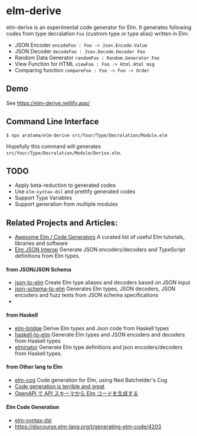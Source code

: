 # elm-derive

elm-derive is an experimental code generator for Elm.
It generates following codes from type decralation `Foo` (custrom type or type alias) written in Elm:

- JSON Encoder `encodeFoo : Foo -> Json.Encode.Value`
- JSON Decoder `decodeFoo : Json.Decode.Decoder Foo`
- Random Data Generator `randomFoo : Random.Generator Foo`
- View Function for HTML `viewFoo : Foo -> Html.Html msg`
- Comparing function `compareFoo : Foo -> Foo -> Order`

## Demo

See https://elm-derive.netlify.app/

## Command Line Interface

```shell
$ npx aratama/elm-derive src/Your/Type/Decralation/Module.elm
```

Hopefully this command will generates `src/Your/Type/Decralation/Module/Derive.elm`.

## TODO

- Apply beta-reduction to generated codes
- Use `elm-syntax-dsl` and prettify generated codes
- Support Type Variables
- Support generation from multiple modules

## Related Projects and Articles:

- [Awesome Elm / Code Generators](https://github.com/sporto/awesome-elm#code-generators) A curated list of useful Elm tutorials, libraries and software
- [Elm JSON Interop](https://github.com/pravdomil/elm-json-interop) Generate JSON encoders/decoders and TypeScript definitions from Elm types.

#### from JSON/JSON Schema

- [json-to-elm](https://github.com/eeue56/json-to-elm) Create Elm type aliases and decoders based on JSON input
- [json-schema-to-elm](https://github.com/dragonwasrobot/json-schema-to-elm) Generates Elm types, JSON decoders, JSON encoders and fuzz tests from JSON schema specifications
-

#### from Haskell

- [elm-bridge](https://github.com/agrafix/elm-bridge) Derive Elm types and Json code from Haskell types
- [haskell-to-elm](https://github.com/folq/haskell-to-elm) Generate Elm types and JSON encoders and decoders from Haskell types
- [elminator](https://github.com/sras/elminator) Generate Elm type definitions and json encoders/decoders from Haskell types.

#### from Other lang to Elm

- [elm-cog](https://github.com/boxed/elm-cog) Code generation for Elm, using Ned Batchelder's Cog
- [Code generation is terrible and great](https://medium.com/@boxed/code-generation-is-terrible-and-great-b07ce54d382a)
- [OpenAPI で API スキーマから Elm コードを生成する](https://qiita.com/takmatsukawa/items/259e82c1d33fcd2d8f79)

#### Elm Code Generation

- [elm-syntax-dsl](https://github.com/the-sett/elm-syntax-dsl)
- https://discourse.elm-lang.org/t/generating-elm-code/4203
